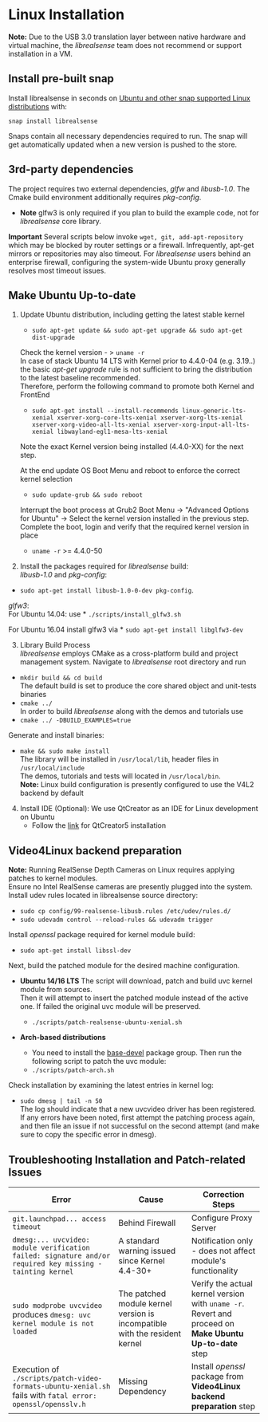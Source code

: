 # Linux Installation

**Note:** Due to the USB 3.0 translation layer between native hardware and virtual machine, the *librealsense* team does not recommend or support installation in a VM.

## Install pre-built snap

Install librealsense in seconds on [Ubuntu and other snap supported Linux distributions](https://snapcraft.io/docs/core/install) with:

    snap install librealsense

Snaps contain all necessary dependencies required to run. The snap will get automatically updated when a new version is pushed to the store. 

## 3rd-party dependencies

The project requires two external dependencies, *glfw* and *libusb-1.0*. The Cmake build environment additionally requires *pkg-config*.
* **Note**  glfw3 is only required if you plan to build the example code, not for *librealsense* core library.

**Important** Several scripts below invoke `wget, git, add-apt-repository` which may be blocked by router settings or a firewall. Infrequently, apt-get mirrors or repositories may also timeout. For *librealsense* users behind an enterprise firewall, configuring the system-wide Ubuntu proxy generally resolves most timeout issues.

## Make Ubuntu Up-to-date
1. Update Ubuntu distribution, including getting the latest stable kernel
    * `sudo apt-get update && sudo apt-get upgrade && sudo apt-get dist-upgrade`<br />

    Check the kernel version - > `uname -r`<br />
    In case of stack Ubuntu 14 LTS with Kernel prior to 4.4.0-04 (e.g. 3.19..) the basic *apt-get upgrade* rule is not sufficient to bring the distribution to the latest baseline recommended.<br />
    Therefore, perform the following command to promote both Kernel and FrontEnd <br />
    * `sudo apt-get install --install-recommends linux-generic-lts-xenial xserver-xorg-core-lts-xenial xserver-xorg-lts-xenial xserver-xorg-video-all-lts-xenial xserver-xorg-input-all-lts-xenial libwayland-egl1-mesa-lts-xenial `<br />

    Note the exact Kernel version being installed (4.4.0-XX) for the next step.<br />

    At the end update OS Boot Menu and reboot to enforce the correct kernel selection<br />
    * `sudo update-grub && sudo reboot`<br />

    Interrupt the boot process at  Grub2 Boot Menu -> "Advanced Options for Ubuntu" -> Select the kernel version installed in the previous step.<br />
    Complete the boot, login and verify that the required kernel version in place
    * `uname -r`  >=  4.4.0-50

2. Install the packages required for *librealsense* build: <br />
  *libusb-1.0* and *pkg-config*:<br />
  * `sudo apt-get install libusb-1.0-0-dev pkg-config`.

  *glfw3*:<br />
  For Ubuntu 14.04: use
    * `./scripts/install_glfw3.sh`<br />

  For Ubuntu 16.04 install glfw3 via
    * `sudo apt-get install libglfw3-dev`

3. Library Build Process<br />
  *librealsense* employs CMake as a cross-platform build and project management system.
  Navigate to *librealsense* root directory and run<br />
  * `mkdir build && cd build`<br />
  The default build is set to produce the core shared object and unit-tests binaries
  * `cmake ../`<br />
  In order to build *librealsense* along with the demos and tutorials use<br />
  * `cmake ../ -DBUILD_EXAMPLES=true`

  Generate and install binaries:<br />
  * `make && sudo make install`<br />
  The library will be installed in `/usr/local/lib`, header files in `/usr/local/include`<br />
  The demos, tutorials and tests will located in `/usr/local/bin`.<br />
  **Note:** Linux build configuration is presently configured to use the V4L2 backend by default

4. Install IDE (Optional):
    We use QtCreator as an IDE for Linux development on Ubuntu
    * Follow the  [link](https://wiki.qt.io/Install_Qt_5_on_Ubuntu) for QtCreator5 installation

## Video4Linux backend preparation
**Note:** Running RealSense Depth Cameras on Linux requires applying patches to kernel modules.<br />
Ensure no Intel RealSense cameras are presently plugged into the system.<br />
Install udev rules located in librealsense source directory:<br />
  * `sudo cp config/99-realsense-libusb.rules /etc/udev/rules.d/`
  * `sudo udevadm control --reload-rules && udevadm trigger`

Install *openssl* package required for kernel module build:<br />
  * `sudo apt-get install libssl-dev`<br />

Next, build the patched module for the desired machine configuration.<br />
  * **Ubuntu 14/16 LTS**
    The script will download, patch and build uvc kernel module from sources.<br />
    Then it will attempt to insert the patched module instead of the active one. If failed
    the original uvc module will be preserved.
    * `./scripts/patch-realsense-ubuntu-xenial.sh`<br />

  * **Arch-based distributions**
    * You need to install the [base-devel](https://www.archlinux.org/groups/x86_64/base-devel/) package group.
Then run the following script to patch the uvc module:
    * `./scripts/patch-arch.sh`<br />

Check installation by examining the latest entries in kernel log:
  * `sudo dmesg | tail -n 50`<br />
  The log should indicate that a new uvcvideo driver has been registered. If any errors have been noted, first attempt the patching process again, and then file an issue if not successful on the second attempt (and make sure to copy the specific error in dmesg).

## Troubleshooting Installation and Patch-related Issues

Error    |      Cause   | Correction Steps |
-------- | ------------ | ---------------- |
`git.launchpad... access timeout` | Behind Firewall | Configure Proxy Server |
`dmesg:... uvcvideo: module verification failed: signature and/or required key missing - tainting kernel` | A standard warning issued since Kernel 4.4-30+ | Notification only - does not affect module's functionality |
`sudo modprobe uvcvideo` produces `dmesg: uvc kernel module is not loaded` | The patched module kernel version is incompatible with the resident kernel | Verify the actual kernel version with `uname -r`.<br />Revert and proceed on **Make Ubuntu Up-to-date** step |
Execution of `./scripts/patch-video-formats-ubuntu-xenial.sh`  fails with `fatal error: openssl/opensslv.h` | Missing Dependency | Install *openssl* package from **Video4Linux backend preparation** step |
